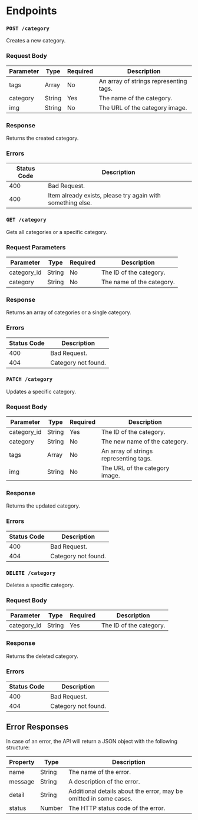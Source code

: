 # Endpoints

### `POST /category`

Creates a new category.

### Request Body

| Parameter | Type   | Required | Description                            |
| --------- | ------ | -------- | -------------------------------------- |
| tags      | Array  | No       | An array of strings representing tags. |
| category  | String | Yes      | The name of the category.              |
| img       | String | No       | The URL of the category image.         |

### Response

Returns the created category.

### Errors

| Status Code | Description                                                |
| ----------- | ---------------------------------------------------------- |
| 400         | Bad Request.                                               |
| 400         | Item already exists, please try again with something else. |

### `GET /category`

Gets all categories or a specific category.

### Request Parameters

| Parameter   | Type   | Required | Description               |
| ----------- | ------ | -------- | ------------------------- |
| category_id | String | No       | The ID of the category.   |
| category    | String | No       | The name of the category. |

### Response

Returns an array of categories or a single category.

### Errors

| Status Code | Description         |
| ----------- | ------------------- |
| 400         | Bad Request.        |
| 404         | Category not found. |

### `PATCH /category`

Updates a specific category.

### Request Body

| Parameter   | Type   | Required | Description                            |
| ----------- | ------ | -------- | -------------------------------------- |
| category_id | String | Yes      | The ID of the category.                |
| category    | String | No       | The new name of the category.          |
| tags        | Array  | No       | An array of strings representing tags. |
| img         | String | No       | The URL of the category image.         |

### Response

Returns the updated category.

### Errors

| Status Code | Description         |
| ----------- | ------------------- |
| 400         | Bad Request.        |
| 404         | Category not found. |

### `DELETE /category`

Deletes a specific category.

### Request Body

| Parameter   | Type   | Required | Description             |
| ----------- | ------ | -------- | ----------------------- |
| category_id | String | Yes      | The ID of the category. |

### Response

Returns the deleted category.

### Errors

| Status Code | Description         |
| ----------- | ------------------- |
| 400         | Bad Request.        |
| 404         | Category not found. |

## Error Responses

In case of an error, the API will return a JSON object with the following structure:

| Property | Type   | Description                                                       |
| -------- | ------ | ----------------------------------------------------------------- |
| name     | String | The name of the error.                                            |
| message  | String | A description of the error.                                       |
| detail   | String | Additional details about the error, may be omitted in some cases. |
| status   | Number | The HTTP status code of the error.                                |

